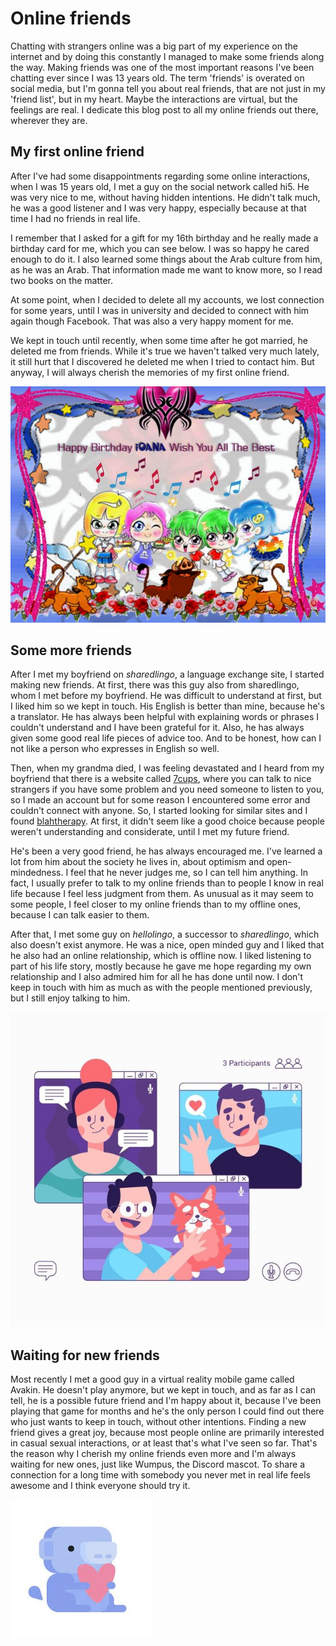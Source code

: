 # Online friends

Chatting with strangers online was a big part of my experience on the internet and by doing this constantly I managed to make some friends along the way.
Making friends was one of the most important reasons I've been chatting ever since I was 13 years old.
 The term 'friends' is overated on social media, but I'm gonna tell you about real friends, that are not just in my 'friend list', but in my heart.
Maybe the interactions are virtual, but the feelings are real.
I dedicate this blog post to all my online friends out there, wherever they are.

## My first online friend

After I've had some disappointments regarding some online interactions, when I was 15 years old, I met a guy on the social network called hi5.
He was very nice to me, without having hidden intentions.
He didn't talk much, he was a good listener and I was very happy, especially because at that time I had no friends in real life.

I remember that I asked for a gift for my 16th birthday and he really made a birthday card for me, which you can see below.
I was so happy he cared enough to do it.
I also learned some things about the Arab culture from him, as he was an Arab.
That information made me want to know more, so I read two books on the matter.

At some point, when I decided to delete all my accounts, we lost connection for some years, until I was in university and decided to connect with him again though Facebook.
That was also a very happy moment for me.

We kept in touch until recently, when some time after he got married, he deleted me from friends.
While it's true we haven't talked very much lately, it still hurt that I discovered he deleted me when I tried to contact him.
But anyway, I will always cherish the memories of my first online friend.

![illustration](../images/illustration_birthday_card.png)

## Some more friends

After I met my boyfriend on *sharedlingo*, a language exchange site, I started making new friends.
At first, there was this guy also from sharedlingo, whom I met before my boyfriend.
He was difficult to understand at first, but I liked him so we kept in touch.
His English is better than mine, because he's a translator.
He has always been helpful with explaining words or phrases I couldn't understand and I have been grateful for it.
Also, he has always given some good real life pieces of advice too.
And to be honest, how can I not like a person who expresses in English so well.

Then, when my grandma died, I was feeling devastated and I heard from my boyfriend that there is a website called [7cups](https://www.7cups.com/), where you can talk to nice strangers if you have some problem and you need someone to listen to you, so I made an account but for some reason I encountered some error and couldn't connect with anyone.
So, I started looking for similar sites and I found [blahtherapy](https://blahtherapy.com/).
At first, it didn't seem like a good choice because people weren't understanding and considerate, until I met my future friend.

He's been a very good friend, he has always encouraged me.
I've learned a lot from him about the society he lives in, about optimism and open-mindedness.
I feel that he never judges me, so I can tell him anything.
In fact, I usually prefer to talk to my online friends than to people I know in real life because I feel less judgment from them.
As unusual as it may seem to some people, I feel closer to my online friends than to my offline ones, because I can talk easier to them.

After that, I met some guy on *hellolingo*, a successor to *sharedlingo*, which also doesn't exist anymore.
He was a nice, open minded guy and I liked that he also had an online relationship, which is offline now.
I liked listening to part of his life story, mostly because he gave me hope regarding my own relationship and I also admired him for all he has done until now.
I don't keep in touch with him as much as with the people mentioned previously, but I still enjoy talking to him.

![illustration](../images/illustration_online_friends.png)

## Waiting for new friends

Most recently I met a good guy in a virtual reality mobile game called Avakin.
He doesn't play anymore, but we kept in touch, and as far as I can tell, he is a possible future friend and I'm happy about it, because I've been playing that game for months and he's the only person I could find out there who just wants to keep in touch, without other intentions.
Finding a new friend gives a great joy, because most people online are primarily interested in casual sexual interactions, or at least that's what I've seen so far.
That's the reason why I cherish my online friends even more and I'm always waiting for new ones, just like Wumpus, the Discord mascot.
To share a connection for a long time with somebody you never met in real life feels awesome and I think everyone should try it.

![illustration](../images/illustration_wumpus.png)
